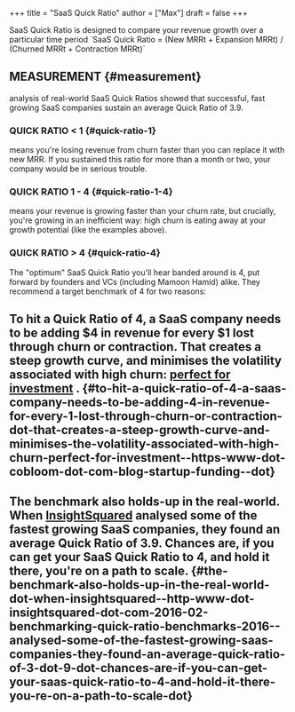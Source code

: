 +++
title = "SaaS Quick Ratio"
author = ["Max"]
draft = false
+++

SaaS Quick Ratio is designed to compare your revenue growth over a particular time period
\`SaaS Quick Ratio = (New MRRt + Expansion MRRt) / (Churned MRRt + Contraction MRRt)\`


## MEASUREMENT {#measurement}

analysis of real-world SaaS Quick Ratios showed that successful, fast growing SaaS companies sustain an average Quick Ratio of 3.9.


### QUICK RATIO < 1 {#quick-ratio-1}

means you're losing revenue from churn faster than you can replace it with new MRR. If you sustained this ratio for more than a month or two, your company would be in serious trouble.


### QUICK RATIO 1 - 4 {#quick-ratio-1-4}

means your revenue is growing faster than your churn rate, but crucially, you're growing in an inefficient way: high churn is eating away at your growth potential (like the examples above).


### QUICK RATIO > 4 {#quick-ratio-4}

The "optimum" SaaS Quick Ratio you'll hear banded around is 4, put forward by founders and VCs (including Mamoon Hamid) alike. They recommend a target benchmark of 4 for two reasons:


## To hit a Quick Ratio of 4, a SaaS company needs to be adding $4 in revenue for every $1 lost through churn or contraction. That creates a steep growth curve, and minimises the volatility associated with high churn:  [perfect for investment](<https://www.cobloom.com/blog/startup-funding>) . {#to-hit-a-quick-ratio-of-4-a-saas-company-needs-to-be-adding-4-in-revenue-for-every-1-lost-through-churn-or-contraction-dot-that-creates-a-steep-growth-curve-and-minimises-the-volatility-associated-with-high-churn-perfect-for-investment--https-www-dot-cobloom-dot-com-blog-startup-funding--dot}


## The benchmark also holds-up in the real-world. When  [InsightSquared](<http://www.insightsquared.com/2016/02/benchmarking-quick-ratio-benchmarks-2016/>)  analysed some of the fastest growing SaaS companies, they found an average Quick Ratio of 3.9. Chances are, if you can get your SaaS Quick Ratio to 4, and hold it there, you're on a path to scale. {#the-benchmark-also-holds-up-in-the-real-world-dot-when-insightsquared--http-www-dot-insightsquared-dot-com-2016-02-benchmarking-quick-ratio-benchmarks-2016--analysed-some-of-the-fastest-growing-saas-companies-they-found-an-average-quick-ratio-of-3-dot-9-dot-chances-are-if-you-can-get-your-saas-quick-ratio-to-4-and-hold-it-there-you-re-on-a-path-to-scale-dot}
